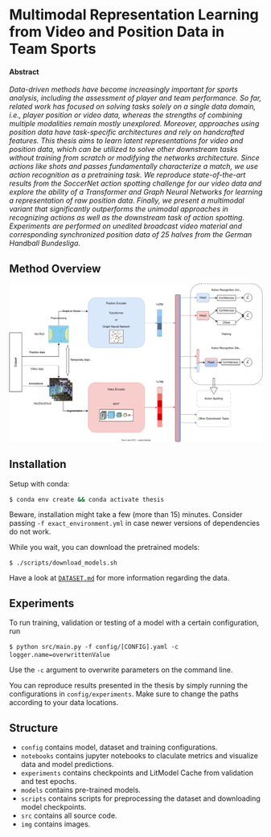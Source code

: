 # Multimodal Representation Learning from Video and Position Data in Team Sports

#### Abstract
*Data-driven methods have become increasingly important for sports analysis, including the*
*assessment of player and team performance. So far, related work has focused on solving tasks*
*solely on a single data domain, i.e., player position or video data, whereas the strengths of*
*combining multiple modalities remain mostly unexplored. Moreover, approaches using position*
*data have task-specific architectures and rely on handcrafted features. This thesis aims*
*to learn latent representations for video and position data, which can be utilized to solve other*
*downstream tasks without training from scratch or modifying the networks architecture. Since*
*actions like shots and passes fundamentally characterize a match, we use action recognition*
*as a pretraining task. We reproduce state-of-the-art results from the SoccerNet action spotting*
*challenge for our video data and explore the ability of a Transformer and Graph Neural*
*Networks for learning a representation of raw position data. Finally, we present a multimodal*
*variant that significantly outperforms the unimodal approaches in recognizing actions*
*as well as the downstream task of action spotting. Experiments are performed on unedited*
*broadcast video material and corresponding synchronized position data of 25 halves from the*
*German Handball Bundesliga.*

## Method Overview

<p align="center">
  <img src="img/methods.svg" width="700" title="Method Overview">
</p>

## Installation

Setup with conda:

```bash
$ conda env create && conda activate thesis
```
Beware, installation might take a few (more than 15) minutes.
Consider passing `-f exact_environment.yml` in case newer versions of dependencies do not work.

While you wait, you can download the pretrained models:

```
$ ./scripts/download_models.sh
```

Have a look at [`DATASET.md`](DATASET.md) for more information regarding the data.

## Experiments

To run training, validation or testing of a model with a certain configuration, run 

```
$ python src/main.py -f config/[CONFIG].yaml -c logger.name=overwrittenValue
```

Use the `-c` argument to overwrite parameters on the command line.

You can reproduce results presented in the thesis by simply running the configurations in `config/experiments`.
Make sure to change the paths according to your data locations.

## Structure

 * `config` contains model, dataset and training configurations.
 * `notebooks` contains jupyter notebooks to claculate metrics and visualize data and model predictions.
 * `experiments` contains checkpoints and LitModel Cache from validation and test epochs.
 * `models` contains pre-trained models.
 * `scripts` contains scripts for preprocessing the dataset and downloading model checkpoints.
 * `src` contains all source code.
 * `img` contains images.